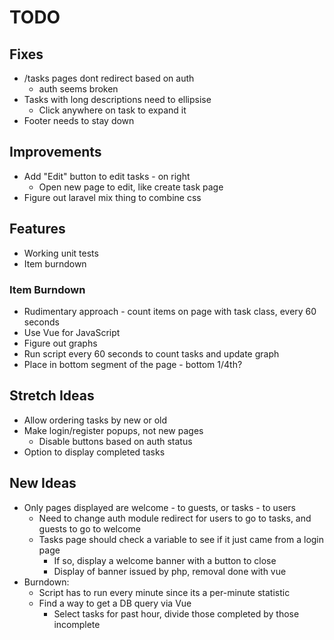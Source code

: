 # TODO

## Fixes
- /tasks pages dont redirect based on auth
    - auth seems broken
- Tasks with long descriptions need to ellipsise
    - Click anywhere on task to expand it
- Footer needs to stay down

## Improvements
- Add "Edit" button to edit tasks - on right
    - Open new page to edit, like create task page
- Figure out laravel mix thing to combine css

## Features
- Working unit tests
- Item burndown

### Item Burndown
- Rudimentary approach - count items on page with task class, every 60 seconds
- Use Vue for JavaScript
- Figure out graphs
- Run script every 60 seconds to count tasks and update graph
- Place in bottom segment of the page - bottom 1/4th?

## Stretch Ideas
- Allow ordering tasks by new or old
- Make login/register popups, not new pages
    - Disable buttons based on auth status
- Option to display completed tasks



## New Ideas

- Only pages displayed are welcome - to guests, or tasks - to users
     - Need to change auth module redirect for users to go to tasks, and guests to go to welcome
     - Tasks page should check a variable to see if it just came from a login page
        - If so, display a welcome banner with a button to close
        - Display of banner issued by php, removal done with vue
- Burndown:
    - Script has to run every minute since its a per-minute statistic
    - Find a way to get a DB query via Vue
        - Select tasks for past hour, divide those completed by those incomplete
